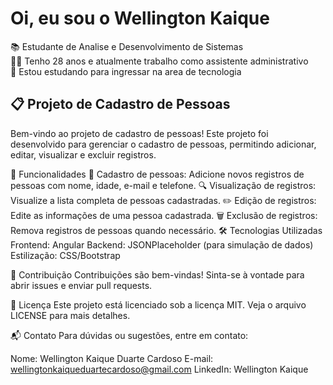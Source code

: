 # Oi, eu sou o  Wellington Kaique
📚 Estudante de Analise e Desenvolvimento de Sistemas
<br>
🙅‍♂️ Tenho 28 anos e atualmente trabalho como assistente administrativo 
<br>
💼 Estou estudando para ingressar na area de tecnologia
<br>
## 📋 Projeto de Cadastro de Pessoas
Bem-vindo ao projeto de cadastro de pessoas! Este projeto foi desenvolvido para gerenciar o cadastro de pessoas, permitindo adicionar, editar, visualizar e excluir registros.

🚀 Funcionalidades
📄 Cadastro de pessoas: Adicione novos registros de pessoas com nome, idade, e-mail e telefone.
🔍 Visualização de registros: Visualize a lista completa de pessoas cadastradas.
✏️ Edição de registros: Edite as informações de uma pessoa cadastrada.
🗑️ Exclusão de registros: Remova registros de pessoas quando necessário.
🛠️ Tecnologias Utilizadas
Frontend: Angular
Backend: JSONPlaceholder (para simulação de dados)
Estilização: CSS/Bootstrap

🤝 Contribuição
Contribuições são bem-vindas! Sinta-se à vontade para abrir issues e enviar pull requests.

📄 Licença
Este projeto está licenciado sob a licença MIT. Veja o arquivo LICENSE para mais detalhes.

📬 Contato
Para dúvidas ou sugestões, entre em contato:

Nome: Wellington Kaique Duarte Cardoso
E-mail: wellingtonkaiqueduartecardoso@gmail.com
LinkedIn: Wellington Kaique
